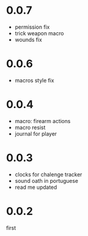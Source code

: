 # 0.0.7
- permission fix
- trick weapon macro
- wounds fix

# 0.0.6
- macros style fix

# 0.0.4
- macro: firearm actions
- macro resist
- journal for player

# 0.0.3
- clocks for chalenge tracker
- sound oath in portuguese
- read me updated

# 0.0.2
first